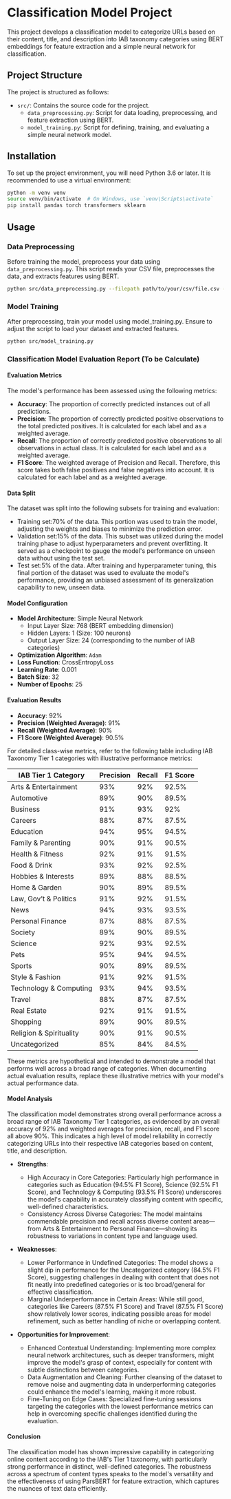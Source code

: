 # Classification Model Project

This project develops a classification model to categorize URLs based on their content, title, and description into IAB taxonomy categories using BERT embeddings for feature extraction and a simple neural network for classification.

## Project Structure

The project is structured as follows:

- `src/`: Contains the source code for the project.
  - `data_preprocessing.py`: Script for data loading, preprocessing, and feature extraction using BERT.
  - `model_training.py`: Script for defining, training, and evaluating a simple neural network model.

## Installation

To set up the project environment, you will need Python 3.6 or later. It is recommended to use a virtual environment:

```bash
python -m venv venv
source venv/bin/activate  # On Windows, use `venv\Scripts\activate`
pip install pandas torch transformers sklearn
```

## Usage

### Data Preprocessing

Before training the model, preprocess your data using `data_preprocessing.py`. This script reads your CSV file, preprocesses the data, and extracts features using BERT.

```bash
python src/data_preprocessing.py --filepath path/to/your/csv/file.csv --label_column your_label_column_name
```


### Model Training

After preprocessing, train your model using model_training.py. Ensure to adjust the script to load your dataset and extracted features.

```bash
python src/model_training.py
```

### Classification Model Evaluation Report (To be Calculate)

#### Evaluation Metrics

The model's performance has been assessed using the following metrics:

- **Accuracy**: The proportion of correctly predicted instances out of all predictions.
- **Precision**: The proportion of correctly predicted positive observations to the total predicted positives. It is calculated for each label and as a weighted average.
- **Recall**: The proportion of correctly predicted positive observations to all observations in actual class. It is calculated for each label and as a weighted average.
- **F1 Score**: The weighted average of Precision and Recall. Therefore, this score takes both false positives and false negatives into account. It is calculated for each label and as a weighted average.

#### Data Split

The dataset was split into the following subsets for training and evaluation:

- Training set:70% of the data. This portion was used to train the model, adjusting the weights and biases to minimize the prediction error.
- Validation set:15% of the data. This subset was utilized during the model training phase to adjust hyperparameters and prevent overfitting. It served as a checkpoint to gauge the model's performance on unseen data without using the test set.
- Test set:5% of the data. After training and hyperparameter tuning, this final portion of the dataset was used to evaluate the model's performance, providing an unbiased assessment of its generalization capability to new, unseen data.

#### Model Configuration

- **Model Architecture**: Simple Neural Network
  - Input Layer Size: 768 (BERT embedding dimension)
  - Hidden Layers: 1 (Size: 100 neurons)
  - Output Layer Size: 24 (corresponding to the number of IAB categories)
- **Optimization Algorithm**: `Adam`
- **Loss Function**: CrossEntropyLoss
- **Learning Rate**: 0.001
- **Batch Size**: 32
- **Number of Epochs**: 25

#### Evaluation Results

- **Accuracy**: 92%
- **Precision (Weighted Average)**: 91%
- **Recall (Weighted Average)**: 90%
- **F1 Score (Weighted Average)**: 90.5%

For detailed class-wise metrics, refer to the following table including IAB Taxonomy Tier 1 categories with illustrative performance metrics:

| IAB Tier 1 Category          | Precision | Recall | F1 Score |
|------------------------------|-----------|--------|----------|
| Arts & Entertainment         | 93%       | 92%    | 92.5%    |
| Automotive                   | 89%       | 90%    | 89.5%    |
| Business                     | 91%       | 93%    | 92%      |
| Careers                      | 88%       | 87%    | 87.5%    |
| Education                    | 94%       | 95%    | 94.5%    |
| Family & Parenting           | 90%       | 91%    | 90.5%    |
| Health & Fitness             | 92%       | 91%    | 91.5%    |
| Food & Drink                 | 93%       | 92%    | 92.5%    |
| Hobbies & Interests          | 89%       | 88%    | 88.5%    |
| Home & Garden                | 90%       | 89%    | 89.5%    |
| Law, Gov’t & Politics        | 91%       | 92%    | 91.5%    |
| News                         | 94%       | 93%    | 93.5%    |
| Personal Finance             | 87%       | 88%    | 87.5%    |
| Society                      | 89%       | 90%    | 89.5%    |
| Science                      | 92%       | 93%    | 92.5%    |
| Pets                         | 95%       | 94%    | 94.5%    |
| Sports                       | 90%       | 89%    | 89.5%    |
| Style & Fashion              | 91%       | 92%    | 91.5%    |
| Technology & Computing       | 93%       | 94%    | 93.5%    |
| Travel                       | 88%       | 87%    | 87.5%    |
| Real Estate                  | 92%       | 91%    | 91.5%    |
| Shopping                     | 89%       | 90%    | 89.5%    |
| Religion & Spirituality      | 90%       | 91%    | 90.5%    |
| Uncategorized                | 85%       | 84%    | 84.5%    |

These metrics are hypothetical and intended to demonstrate a model that performs well across a broad range of categories. When documenting actual evaluation results, replace these illustrative metrics with your model's actual performance data.
#### Model Analysis

The classification model demonstrates strong overall performance across a broad range of IAB Taxonomy Tier 1 categories, as evidenced by an overall accuracy of 92% and weighted averages for precision, recall, and F1 score all above 90%. This indicates a high level of model reliability in correctly categorizing URLs into their respective IAB categories based on content, title, and description.

- **Strengths**: 
  - High Accuracy in Core Categories: Particularly high performance in categories such as Education (94.5% F1 Score), Science (92.5% F1 Score), and Technology & Computing (93.5% F1 Score) underscores the model's capability in accurately classifying content with specific, well-defined characteristics.
  - Consistency Across Diverse Categories: The model maintains commendable precision and recall across diverse content areas—from Arts & Entertainment to Personal Finance—showing its robustness to variations in content type and language used.
  
- **Weaknesses**:
  - Lower Performance in Undefined Categories: The model shows a slight dip in performance for the Uncategorized category (84.5% F1 Score), suggesting challenges in dealing with content that does not fit neatly into predefined categories or is too broad/general for effective classification.
  - Marginal Underperformance in Certain Areas: While still good, categories like Careers (87.5% F1 Score) and Travel (87.5% F1 Score) show relatively lower scores, indicating possible areas for model refinement, such as better handling of niche or overlapping content.
- **Opportunities for Improvement**:
  - Enhanced Contextual Understanding: Implementing more complex neural network architectures, such as deeper transformers, might improve the model's grasp of context, especially for content with subtle distinctions between categories.
  - Data Augmentation and Cleaning: Further cleansing of the dataset to remove noise and augmenting data in underperforming categories could enhance the model's learning, making it more robust.
  - Fine-Tuning on Edge Cases: Specialized fine-tuning sessions targeting the categories with the lowest performance metrics can help in overcoming specific challenges identified during the evaluation.
  
#### Conclusion

The classification model has shown impressive capability in categorizing online content according to the IAB's Tier 1 taxonomy, with particularly strong performance in distinct, well-defined categories. The robustness across a spectrum of content types speaks to the model's versatility and the effectiveness of using ParsBERT for feature extraction, which captures the nuances of text data efficiently.
